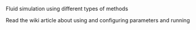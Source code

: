 
Fluid simulation using different types of methods


Read the wiki article about using and configuring parameters and running
